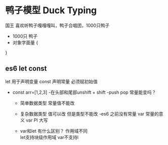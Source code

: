 # 鸭子模型 Duck Typing

国王 喜欢听鸭子嘎嘎嘎叫，鸭子合唱团，1000只鸭子
- 1000只 鸭子
- 对象字面量 
{

}
## es6 let const 
let 用于声明变量
const 声明常量 必须赋初始值
- const arr=[1,2,3]
   -在头部和尾部unshift + shift
   -push pop
   常量能变吗？
   - 简单数据类型 常量值不能改
   - 复杂数据类型 值可以改 但是类型不能改
   -es6 之前没有常量
    var 常量的意义
    var  PI 大写

    - var和let   有什么区别？
       作用域不同       
       let支持块级作用域
       var不支持l